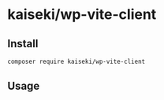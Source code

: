 # kaiseki/wp-vite-client

## Install

```bash
composer require kaiseki/wp-vite-client
```

## Usage

